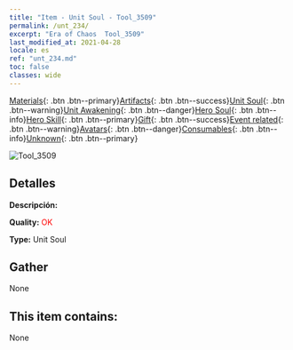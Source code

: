 ```yaml
---
title: "Item - Unit Soul - Tool_3509"
permalink: /unt_234/
excerpt: "Era of Chaos  Tool_3509"
last_modified_at: 2021-04-28
locale: es
ref: "unt_234.md"
toc: false
classes: wide
---
```

 [Materials](/ItemsES/){: .btn .btn--primary}[Artifacts](/ItemsES/Artifacts/){: .btn .btn--success}[Unit Soul](/ItemsES/UnitSoul/){: .btn .btn--warning}[Unit Awakening](/ItemsES/UnitAwakening/){: .btn .btn--danger}[Hero Soul](/ItemsES/HeroSoul/){: .btn .btn--info}[Hero Skill](/ItemsES/HeroSkill/){: .btn .btn--primary}[Gift](/ItemsES/Gift/){: .btn .btn--success}[Event related](/ItemsES/Events/){: .btn .btn--warning}[Avatars](/ItemsES/Avatars/){: .btn .btn--danger}[Consumables](/ItemsES/Consumables/){: .btn .btn--info}[Unknown](/ItemsES/Unknown/){: .btn .btn--primary}

 ![Tool_3509](/images/u/ti_yanmo.jpg)

## Detalles
 **Descripción:** 

 **Quality:** <span style="color: #FF0000">OK</span>

 **Type:** Unit Soul

## Gather

  None

## This item contains:

  None

